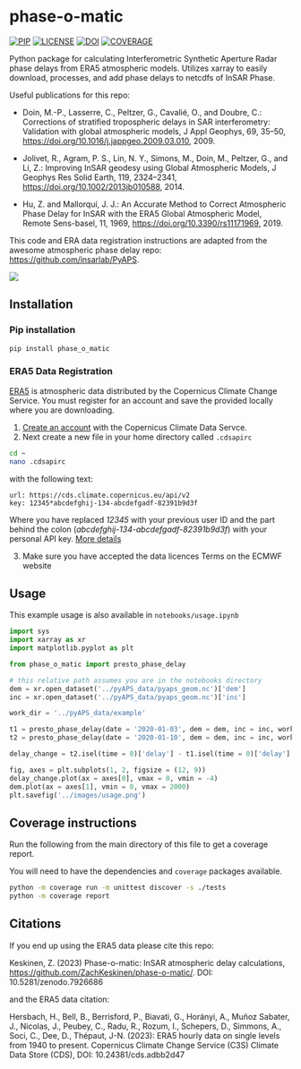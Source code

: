 # phase-o-matic
[![PIP](https://img.shields.io/badge/pip-0.0.8-purple)](https://img.shields.io/badge/pip-0.0.8-purple)
[![LICENSE](https://img.shields.io/badge/license-MIT-orange)](https://img.shields.io/badge/license-MIT-orange)
[![DOI](https://zenodo.org/badge/636333382.svg)](https://zenodo.org/badge/latestdoi/636333382) 
[![COVERAGE](https://img.shields.io/badge/coverage-89%25-green)](https://img.shields.io/badge/coverage-89%25-green) 


Python package for calculating Interferometric Synthetic Aperture Radar phase delays from ERA5 atmospheric models. Utilizes xarray to easily download, processes, and add phase delays to netcdfs of InSAR Phase.

Useful publications for this repo:
 - Doin, M.-P., Lasserre, C., Peltzer, G., Cavalié, O., and Doubre, C.: Corrections of stratified tropospheric delays in SAR interferometry: Validation with global atmospheric models, J Appl Geophys, 69, 35–50, https://doi.org/10.1016/j.jappgeo.2009.03.010, 2009.

 - Jolivet, R., Agram, P. S., Lin, N. Y., Simons, M., Doin, M., Peltzer, G., and Li, Z.: Improving InSAR geodesy using Global Atmospheric Models, J Geophys Res Solid Earth, 119, 2324–2341, https://doi.org/10.1002/2013jb010588, 2014.

 - Hu, Z. and Mallorquí, J. J.: An Accurate Method to Correct Atmospheric Phase Delay for InSAR with the ERA5 Global Atmospheric Model, Remote Sens-basel, 11, 1969, https://doi.org/10.3390/rs11171969, 2019.

This code and ERA data registration instructions are adapted from the awesome atmospheric phase delay repo: https://github.com/insarlab/PyAPS.

<img src="https://github.com/ZachKeskinen/phase-o-matic/blob/main/images/pyaps_phaseo_compare.png">

## Installation

### Pip installation
```bash
pip install phase_o_matic
```

### ERA5 Data Registration

[ERA5](https://cds.climate.copernicus.eu/cdsapp#!/dataset/reanalysis-era5-single-levels) is atmospheric data distributed by the Copernicus Climate Change Service. You must register for an account and save the provided locally where you are downloading.

1. [Create an account](https://cds.climate.copernicus.eu/user/register) with the Copernicus Climate Data Servce.
2. Next create a new file in your home directory called `.cdsapirc` 
```bash
cd ~
nano .cdsapirc
```
with the following text:

```
url: https://cds.climate.copernicus.eu/api/v2
key: 12345*abcdefghij-134-abcdefgadf-82391b9d3f
```

Where you have replaced *12345* with your previous user ID and the part behind the colon (*abcdefghij-134-abcdefgadf-82391b9d3f*) with your personal API key. [More details](https://cds.climate.copernicus.eu/api-how-to)

3. Make sure you have accepted the data licences Terms on the ECMWF website

## Usage

This example usage is also available in `notebooks/usage.ipynb`

```python
import sys
import xarray as xr
import matplotlib.pyplot as plt

from phase_o_matic import presto_phase_delay

# this relative path assumes you are in the notebooks directory
dem = xr.open_dataset('../pyAPS_data/pyaps_geom.nc')['dem']
inc = xr.open_dataset('../pyAPS_data/pyaps_geom.nc')['inc']

work_dir = '../pyAPS_data/example'

t1 = presto_phase_delay(date = '2020-01-03', dem = dem, inc = inc, work_dir = work_dir, wavelength = 0.238403545)
t2 = presto_phase_delay(date = '2020-01-10', dem = dem, inc = inc, work_dir = work_dir, wavelength = 0.238403545)

delay_change = t2.isel(time = 0)['delay'] - t1.isel(time = 0)['delay']

fig, axes = plt.subplots(1, 2, figsize = (12, 9))
delay_change.plot(ax = axes[0], vmax = 0, vmin = -4)
dem.plot(ax = axes[1], vmin = 0, vmax = 2000)
plt.savefig('../images/usage.png')
```

## Coverage instructions

Run the following from the main directory of this file to get a coverage report.

You will need to have the dependencies and `coverage` packages available.

```bash
python -m coverage run -m unittest discover -s ./tests
python -m coverage report
```

## Citations

If you end up using the ERA5 data please cite this repo:

Keskinen, Z. (2023) Phase-o-matic: InSAR atmospheric delay calculations, https://github.com/ZachKeskinen/phase-o-matic/. DOI: 10.5281/zenodo.7926686

and the ERA5 data citation:

Hersbach, H., Bell, B., Berrisford, P., Biavati, G., Horányi, A., Muñoz Sabater, J., Nicolas, J., Peubey, C., Radu, R., Rozum, I., Schepers, D., Simmons, A., Soci, C., Dee, D., Thépaut, J-N. (2023): ERA5 hourly data on single levels from 1940 to present. Copernicus Climate Change Service (C3S) Climate Data Store (CDS), DOI: 10.24381/cds.adbb2d47
